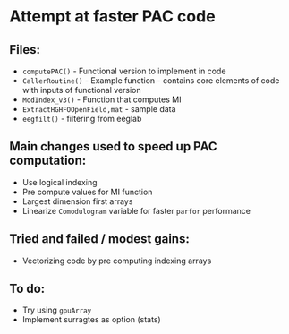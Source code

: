 Attempt at faster PAC code  
==========================

Files: 
-------------

* `computePAC()`    - Functional version to implement in code 
* `CallerRoutine()` - Example function - contains core elements of code with inputs of functional version  
* `ModIndex_v3()`   - Function that computes MI  
* `ExtractHGHFOOpenField,mat` - sample data 
* `eegfilt()` - filtering from eeglab   


Main changes used to speed up PAC computation: 
-------------

* Use logical indexing 
* Pre compute values for MI function 
* Largest dimension first arrays 
* Linearize `Comodulogram` variable for faster `parfor` performance 

Tried and failed / modest gains: 
-------------
* Vectorizing code by pre computing indexing arrays 

To do: 
-------------
* Try using `gpuArray` 
* Implement surragtes as option (stats) 



